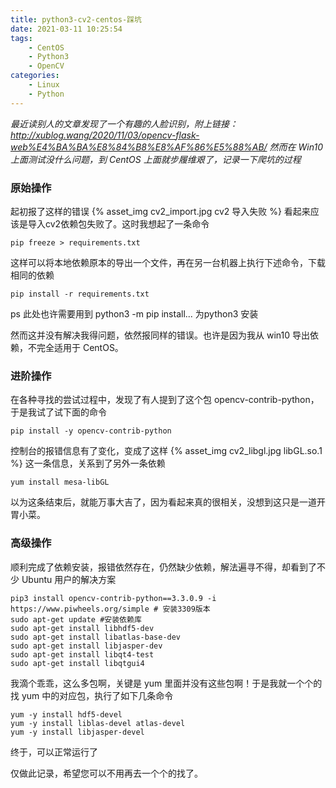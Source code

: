 ```yaml
---
title: python3-cv2-centos-踩坑
date: 2021-03-11 10:25:54
tags:
    - CentOS
    - Python3
    - OpenCV
categories:
    - Linux
    - Python
---
```


*最近读别人的文章发现了一个有趣的人脸识别，附上链接：*
*http://xublog.wang/2020/11/03/opencv-flask-web%E4%BA%BA%E8%84%B8%E8%AF%86%E5%88%AB/*
*然而在 Win10 上面测试没什么问题，到 CentOS 上面就步履维艰了，记录一下爬坑的过程*

<!--more-->
### 原始操作
起初报了这样的错误
{% asset_img cv2_import.jpg cv2 导入失败 %}
看起来应该是导入cv2依赖包失败了。这时我想起了一条命令

    pip freeze > requirements.txt

这样可以将本地依赖原本的导出一个文件，再在另一台机器上执行下述命令，下载相同的依赖

    pip install -r requirements.txt

ps 此处也许需要用到 python3 -m pip install... 为python3 安装

然而这并没有解决我得问题，依然报同样的错误。也许是因为我从 win10 导出依赖，不完全适用于 CentOS。

### 进阶操作
在各种寻找的尝试过程中，发现了有人提到了这个包 opencv-contrib-python，于是我试了试下面的命令

    pip install -y opencv-contrib-python

控制台的报错信息有了变化，变成了这样
{% asset_img cv2_libgl.jpg libGL.so.1 %}
这一条信息，关系到了另外一条依赖

    yum install mesa-libGL

以为这条结束后，就能万事大吉了，因为看起来真的很相关，没想到这只是一道开胃小菜。

### 高级操作
顺利完成了依赖安装，报错依然存在，仍然缺少依赖，解法遍寻不得，却看到了不少 Ubuntu 用户的解决方案

    pip3 install opencv-contrib-python==3.3.0.9 -i https://www.piwheels.org/simple # 安装3309版本
    sudo apt-get update #安装依赖库
    sudo apt-get install libhdf5-dev
    sudo apt-get install libatlas-base-dev
    sudo apt-get install libjasper-dev
    sudo apt-get install libqt4-test
    sudo apt-get install libqtgui4

我滴个乖乖，这么多包啊，关键是 yum 里面并没有这些包啊！于是我就一个个的找 yum 中的对应包，执行了如下几条命令

    yum -y install hdf5-devel
    yum -y install liblas-devel atlas-devel
    yum -y install libjasper-devel

终于，可以正常运行了

仅做此记录，希望您可以不用再去一个个的找了。
